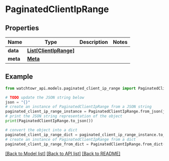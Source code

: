 # PaginatedClientIpRange


## Properties

Name | Type | Description | Notes
------------ | ------------- | ------------- | -------------
**data** | [**List[ClientIpRange]**](ClientIpRange.md) |  | 
**meta** | [**Meta**](Meta.md) |  | 

## Example

```python
from watchtowr_api.models.paginated_client_ip_range import PaginatedClientIpRange

# TODO update the JSON string below
json = "{}"
# create an instance of PaginatedClientIpRange from a JSON string
paginated_client_ip_range_instance = PaginatedClientIpRange.from_json(json)
# print the JSON string representation of the object
print(PaginatedClientIpRange.to_json())

# convert the object into a dict
paginated_client_ip_range_dict = paginated_client_ip_range_instance.to_dict()
# create an instance of PaginatedClientIpRange from a dict
paginated_client_ip_range_from_dict = PaginatedClientIpRange.from_dict(paginated_client_ip_range_dict)
```
[[Back to Model list]](../README.md#documentation-for-models) [[Back to API list]](../README.md#documentation-for-api-endpoints) [[Back to README]](../README.md)


